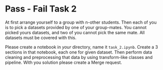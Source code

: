 # Pass - Fail Task 2

At first arrange yourself to a group with n-other students. Then each of you is to pick a datasets provided by one of your group-mates. You cannot picked yours datasets, and two of you cannot pick the same mate. All datasets must be covered with this.

Please create a notebook in *your* directory, name it `task_2.ipynb`. Create a 3 sections in that notebook, each one for given dataset. Then perform data cleaning and preprocessing that data by using transform-like classes and pipeline. With you solution please create a Merge request. 